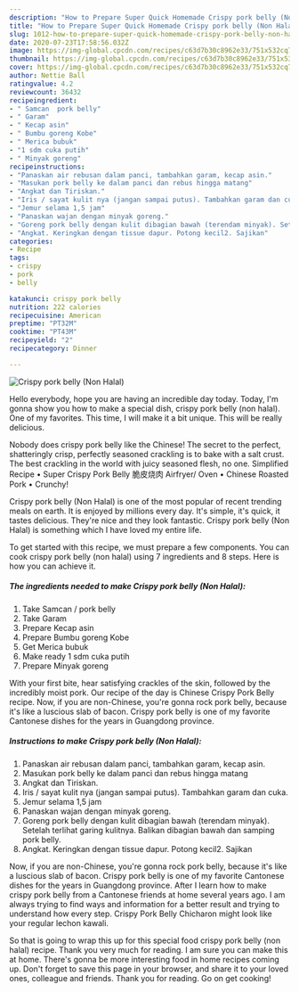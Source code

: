 ```yaml
---
description: "How to Prepare Super Quick Homemade Crispy pork belly (Non Halal)"
title: "How to Prepare Super Quick Homemade Crispy pork belly (Non Halal)"
slug: 1012-how-to-prepare-super-quick-homemade-crispy-pork-belly-non-halal
date: 2020-07-23T17:58:56.032Z
image: https://img-global.cpcdn.com/recipes/c63d7b30c8962e33/751x532cq70/crispy-pork-belly-non-halal-foto-resep-utama.jpg
thumbnail: https://img-global.cpcdn.com/recipes/c63d7b30c8962e33/751x532cq70/crispy-pork-belly-non-halal-foto-resep-utama.jpg
cover: https://img-global.cpcdn.com/recipes/c63d7b30c8962e33/751x532cq70/crispy-pork-belly-non-halal-foto-resep-utama.jpg
author: Nettie Ball
ratingvalue: 4.2
reviewcount: 36432
recipeingredient:
- " Samcan  pork belly"
- " Garam"
- " Kecap asin"
- " Bumbu goreng Kobe"
- " Merica bubuk"
- "1 sdm cuka putih"
- " Minyak goreng"
recipeinstructions:
- "Panaskan air rebusan dalam panci, tambahkan garam, kecap asin."
- "Masukan pork belly ke dalam panci dan rebus hingga matang"
- "Angkat dan Tiriskan."
- "Iris / sayat kulit nya (jangan sampai putus). Tambahkan garam dan cuka."
- "Jemur selama 1,5 jam"
- "Panaskan wajan dengan minyak goreng."
- "Goreng pork belly dengan kulit dibagian bawah (terendam minyak). Setelah terlihat garing kulitnya. Balikan dibagian bawah dan samping pork belly."
- "Angkat. Keringkan dengan tissue dapur. Potong kecil2. Sajikan"
categories:
- Recipe
tags:
- crispy
- pork
- belly

katakunci: crispy pork belly 
nutrition: 222 calories
recipecuisine: American
preptime: "PT32M"
cooktime: "PT43M"
recipeyield: "2"
recipecategory: Dinner

---
```



![Crispy pork belly (Non Halal)](https://img-global.cpcdn.com/recipes/c63d7b30c8962e33/751x532cq70/crispy-pork-belly-non-halal-foto-resep-utama.jpg)

Hello everybody, hope you are having an incredible day today. Today, I'm gonna show you how to make a special dish, crispy pork belly (non halal). One of my favorites. This time, I will make it a bit unique. This will be really delicious.

Nobody does crispy pork belly like the Chinese! The secret to the perfect, shatteringly crisp, perfectly seasoned crackling is to bake with a salt crust. The best crackling in the world with juicy seasoned flesh, no one. Simplified Recipe • Super Crispy Pork Belly 脆皮烧肉 Airfryer/ Oven • Chinese Roasted Pork • Crunchy!

Crispy pork belly (Non Halal) is one of the most popular of recent trending meals on earth. It is enjoyed by millions every day. It's simple, it's quick, it tastes delicious. They're nice and they look fantastic. Crispy pork belly (Non Halal) is something which I have loved my entire life.


To get started with this recipe, we must prepare a few components. You can cook crispy pork belly (non halal) using 7 ingredients and 8 steps. Here is how you can achieve it.

<!--inarticleads1-->

##### The ingredients needed to make Crispy pork belly (Non Halal):

1. Take  Samcan / pork belly
1. Take  Garam
1. Prepare  Kecap asin
1. Prepare  Bumbu goreng Kobe
1. Get  Merica bubuk
1. Make ready 1 sdm cuka putih
1. Prepare  Minyak goreng


With your first bite, hear satisfying crackles of the skin, followed by the incredibly moist pork. Our recipe of the day is Chinese Crispy Pork Belly recipe. Now, if you are non-Chinese, you&#39;re gonna rock pork belly, because it&#39;s like a luscious slab of bacon. Crispy pork belly is one of my favorite Cantonese dishes for the years in Guangdong province. 

<!--inarticleads2-->

##### Instructions to make Crispy pork belly (Non Halal):

1. Panaskan air rebusan dalam panci, tambahkan garam, kecap asin.
1. Masukan pork belly ke dalam panci dan rebus hingga matang
1. Angkat dan Tiriskan.
1. Iris / sayat kulit nya (jangan sampai putus). Tambahkan garam dan cuka.
1. Jemur selama 1,5 jam
1. Panaskan wajan dengan minyak goreng.
1. Goreng pork belly dengan kulit dibagian bawah (terendam minyak). Setelah terlihat garing kulitnya. Balikan dibagian bawah dan samping pork belly.
1. Angkat. Keringkan dengan tissue dapur. Potong kecil2. Sajikan


Now, if you are non-Chinese, you&#39;re gonna rock pork belly, because it&#39;s like a luscious slab of bacon. Crispy pork belly is one of my favorite Cantonese dishes for the years in Guangdong province. After I learn how to make crispy pork belly from a Cantonese friends at home several years ago. I am always trying to find ways and information for a better result and trying to understand how every step. Crispy Pork Belly Chicharon might look like your regular lechon kawali. 

So that is going to wrap this up for this special food crispy pork belly (non halal) recipe. Thank you very much for reading. I am sure you can make this at home. There's gonna be more interesting food in home recipes coming up. Don't forget to save this page in your browser, and share it to your loved ones, colleague and friends. Thank you for reading. Go on get cooking!
